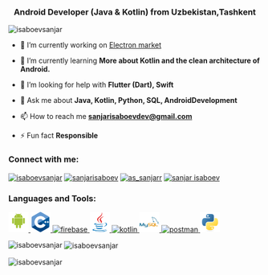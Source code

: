 <h3 align="center">Android Developer (Java & Kotlin) from Uzbekistan,Tashkent</h3>

<p align="left"> <img src="https://komarev.com/ghpvc/?username=isaboevsanjar&label=Profile%20views&color=0e75b6&style=flat" alt="isaboevsanjar" /> </p>

- 🔭 I’m currently working on [Electron market](https://github.com/e-marketuz/Electron_market)

- 🌱 I’m currently learning **More about Kotlin and the clean architecture of Android.**

- 🤝 I’m looking for help with **Flutter (Dart), Swift**

- 💬 Ask me about **Java, Kotlin, Python, SQL, AndroidDevelopment**

- 📫 How to reach me **sanjarisaboevdev@gmail.com**

- ⚡ Fun fact **Responsible**

<h3 align="left">Connect with me:</h3>
<p align="left">
<a href="https://twitter.com/isaboevsanjar" target="blank"><img align="center" src="https://raw.githubusercontent.com/rahuldkjain/github-profile-readme-generator/master/src/images/icons/Social/twitter.svg" alt="isaboevsanjar" height="30" width="40" /></a>
<a href="https://www.linkedin.com/in/sanjar-isaboev-b01a19236/" target="blank"><img align="center" src="https://raw.githubusercontent.com/rahuldkjain/github-profile-readme-generator/master/src/images/icons/Social/linked-in-alt.svg" alt="sanjarisaboev" height="30" width="40" /></a>
<a href="https://instagram.com/as_sanjarr" target="blank"><img align="center" src="https://raw.githubusercontent.com/rahuldkjain/github-profile-readme-generator/master/src/images/icons/Social/instagram.svg" alt="as_sanjarr" height="30" width="40" /></a>
<a href="https://www.youtube.com/c/sanjar isaboev" target="blank"><img align="center" src="https://raw.githubusercontent.com/rahuldkjain/github-profile-readme-generator/master/src/images/icons/Social/youtube.svg" alt="sanjar isaboev" height="30" width="40" /></a>
</p>

<h3 align="left">Languages and Tools:</h3>
<p align="left"> <a href="https://developer.android.com" target="_blank" rel="noreferrer"> <img src="https://raw.githubusercontent.com/devicons/devicon/master/icons/android/android-original-wordmark.svg" alt="android" width="40" height="40"/> </a> <a href="https://www.w3schools.com/cpp/" target="_blank" rel="noreferrer"> <img src="https://raw.githubusercontent.com/devicons/devicon/master/icons/cplusplus/cplusplus-original.svg" alt="cplusplus" width="40" height="40"/>  </a> <a href="https://firebase.google.com/" target="_blank" rel="noreferrer"> <img src="https://www.vectorlogo.zone/logos/firebase/firebase-icon.svg" alt="firebase" width="40" height="40"/> </a> <a href="https://www.java.com" target="_blank" rel="noreferrer"> <img src="https://raw.githubusercontent.com/devicons/devicon/master/icons/java/java-original.svg" alt="java" width="40" height="40"/> </a> <a href="https://kotlinlang.org" target="_blank" rel="noreferrer"> <img src="https://www.vectorlogo.zone/logos/kotlinlang/kotlinlang-icon.svg" alt="kotlin" width="40" height="40"/> </a> <a href="https://www.mysql.com/" target="_blank" rel="noreferrer"> <img src="https://raw.githubusercontent.com/devicons/devicon/master/icons/mysql/mysql-original-wordmark.svg" alt="mysql" width="40" height="40"/> </a> <a href="https://postman.com" target="_blank" rel="noreferrer"> <img src="https://www.vectorlogo.zone/logos/getpostman/getpostman-icon.svg" alt="postman" width="40" height="40"/> </a> <a href="https://www.python.org" target="_blank" rel="noreferrer"> <img src="https://raw.githubusercontent.com/devicons/devicon/master/icons/python/python-original.svg" alt="python" width="40" height="40"/> </a> </p>

<p><img align="left" src="https://github-readme-stats.vercel.app/api/top-langs?username=isaboevsanjar&show_icons=true&locale=en&layout=compact" alt="isaboevsanjar" /></p>

<p>&nbsp;<img align="center" src="https://github-readme-stats.vercel.app/api?username=isaboevsanjar&show_icons=true&locale=en" alt="isaboevsanjar" /></p>

<p><img align="center" src="https://github-readme-streak-stats.herokuapp.com/?user=isaboevsanjar&" alt="isaboevsanjar" /></p>
